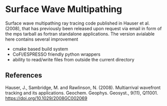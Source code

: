# Surface Wave Multipathing
Surface wave multipathing ray tracing code published in Hauser et al. (2008), that has previously been released upon request via email in form of the mps tarball as fortran standalone applications. The version avialable here contains several improvement

- cmake based build system
- CoFI/ESPRESSO friendly python wrappers
- ability to read/write files from outside the current directory


## References
Hauser, J., Sambridge, M. and Rawlinson, N. (2008). Multiarrival wavefront tracking and its applications. Geochem. Geophys. Geosyst., 9(11), Q11001. https://doi.org/10.1029/2008GC002069

